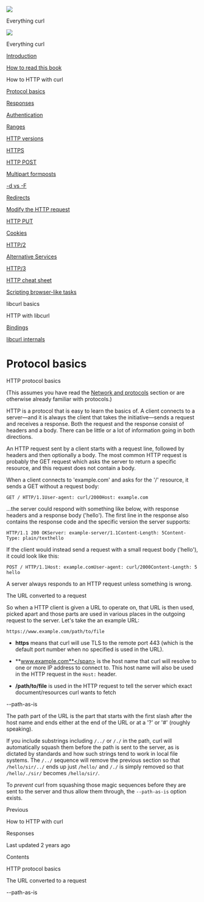 <a href="../index.html" class="link-a079aa82--primary-53a25e66--logoLink-10d08504"></a>

<img src="https://gblobscdn.gitbook.com/orgs%2F-LxuH0qSm4xO9nWfEBlB%2Favatar.png?alt=media" class="image-67b14f24--avatar-1c1d03ec" />

<span class="text-4505230f--UIH400-4e41e82a--textContentFamily-49a318e1--spaceNameText-677c2969">Everything curl</span>

<a href="../index.html" class="link-a079aa82--primary-53a25e66--logoLink-10d08504"></a>

<img src="https://gblobscdn.gitbook.com/orgs%2F-LxuH0qSm4xO9nWfEBlB%2Favatar.png?alt=media" class="image-67b14f24--avatar-1c1d03ec" />

<span class="text-4505230f--UIH400-4e41e82a--textContentFamily-49a318e1--spaceNameText-677c2969">Everything curl</span>

<a href="../index.html" class="navButton-94f2579c--navButtonClickable-161b88ca"><span class="text-4505230f--UIH300-2063425d--textContentFamily-49a318e1--navButtonLabel-14a4968f">Introduction</span></a>

<a href="../how-to-read.html" class="navButton-94f2579c--navButtonClickable-161b88ca"><span class="text-4505230f--UIH300-2063425d--textContentFamily-49a318e1--navButtonLabel-14a4968f">How to read this book</span></a>





<span class="text-4505230f--UIH300-2063425d--textContentFamily-49a318e1--navButtonLabel-14a4968f">How to HTTP with curl</span>

<a href="basics.html" class="navButton-94f2579c--pageItemWithChildrenNested-2c5d8183--navButtonClickable-161b88ca--navButtonOpened-6a88552e"><span class="text-4505230f--UIH300-2063425d--textContentFamily-49a318e1--navButtonLabel-14a4968f">Protocol basics</span></a>

<a href="response.html" class="navButton-94f2579c--pageItemWithChildrenNested-2c5d8183--navButtonClickable-161b88ca"><span class="text-4505230f--UIH300-2063425d--textContentFamily-49a318e1--navButtonLabel-14a4968f">Responses</span></a>

<a href="auth.html" class="navButton-94f2579c--pageItemWithChildrenNested-2c5d8183--navButtonClickable-161b88ca"><span class="text-4505230f--UIH300-2063425d--textContentFamily-49a318e1--navButtonLabel-14a4968f">Authentication</span></a>

<a href="ranges.html" class="navButton-94f2579c--pageItemWithChildrenNested-2c5d8183--navButtonClickable-161b88ca"><span class="text-4505230f--UIH300-2063425d--textContentFamily-49a318e1--navButtonLabel-14a4968f">Ranges</span></a>

<a href="versions.html" class="navButton-94f2579c--pageItemWithChildrenNested-2c5d8183--navButtonClickable-161b88ca"><span class="text-4505230f--UIH300-2063425d--textContentFamily-49a318e1--navButtonLabel-14a4968f">HTTP versions</span></a>

<a href="https.html" class="navButton-94f2579c--pageItemWithChildrenNested-2c5d8183--navButtonClickable-161b88ca"><span class="text-4505230f--UIH300-2063425d--textContentFamily-49a318e1--navButtonLabel-14a4968f">HTTPS</span></a>

<a href="post.html" class="navButton-94f2579c--pageItemWithChildrenNested-2c5d8183--navButtonClickable-161b88ca"><span class="text-4505230f--UIH300-2063425d--textContentFamily-49a318e1--navButtonLabel-14a4968f">HTTP POST</span></a>

<a href="multipart.html" class="navButton-94f2579c--pageItemWithChildrenNested-2c5d8183--navButtonClickable-161b88ca"><span class="text-4505230f--UIH300-2063425d--textContentFamily-49a318e1--navButtonLabel-14a4968f">Multipart formposts</span></a>

<a href="postvspost.html" class="navButton-94f2579c--pageItemWithChildrenNested-2c5d8183--navButtonClickable-161b88ca"><span class="text-4505230f--UIH300-2063425d--textContentFamily-49a318e1--navButtonLabel-14a4968f">-d vs -F</span></a>

<a href="redirects.html" class="navButton-94f2579c--pageItemWithChildrenNested-2c5d8183--navButtonClickable-161b88ca"><span class="text-4505230f--UIH300-2063425d--textContentFamily-49a318e1--navButtonLabel-14a4968f">Redirects</span></a>

<a href="requests.html" class="navButton-94f2579c--pageItemWithChildrenNested-2c5d8183--navButtonClickable-161b88ca"><span class="text-4505230f--UIH300-2063425d--textContentFamily-49a318e1--navButtonLabel-14a4968f">Modify the HTTP request</span></a>

<a href="put.html" class="navButton-94f2579c--pageItemWithChildrenNested-2c5d8183--navButtonClickable-161b88ca"><span class="text-4505230f--UIH300-2063425d--textContentFamily-49a318e1--navButtonLabel-14a4968f">HTTP PUT</span></a>

<a href="cookies.html" class="navButton-94f2579c--pageItemWithChildrenNested-2c5d8183--navButtonClickable-161b88ca"><span class="text-4505230f--UIH300-2063425d--textContentFamily-49a318e1--navButtonLabel-14a4968f">Cookies</span></a>

<a href="http2.html" class="navButton-94f2579c--pageItemWithChildrenNested-2c5d8183--navButtonClickable-161b88ca"><span class="text-4505230f--UIH300-2063425d--textContentFamily-49a318e1--navButtonLabel-14a4968f">HTTP/2</span></a>

<a href="altsvc.html" class="navButton-94f2579c--pageItemWithChildrenNested-2c5d8183--navButtonClickable-161b88ca"><span class="text-4505230f--UIH300-2063425d--textContentFamily-49a318e1--navButtonLabel-14a4968f">Alternative Services</span></a>

<a href="http3.html" class="navButton-94f2579c--pageItemWithChildrenNested-2c5d8183--navButtonClickable-161b88ca"><span class="text-4505230f--UIH300-2063425d--textContentFamily-49a318e1--navButtonLabel-14a4968f">HTTP/3</span></a>

<a href="cheatsheet.html" class="navButton-94f2579c--pageItemWithChildrenNested-2c5d8183--navButtonClickable-161b88ca"><span class="text-4505230f--UIH300-2063425d--textContentFamily-49a318e1--navButtonLabel-14a4968f">HTTP cheat sheet</span></a>

<a href="browserlike.html" class="navButton-94f2579c--pageItemWithChildrenNested-2c5d8183--navButtonClickable-161b88ca"><span class="text-4505230f--UIH300-2063425d--textContentFamily-49a318e1--navButtonLabel-14a4968f">Scripting browser-like tasks</span></a>

<span class="text-4505230f--UIH300-2063425d--textContentFamily-49a318e1--navButtonLabel-14a4968f">libcurl basics</span>

<span class="text-4505230f--UIH300-2063425d--textContentFamily-49a318e1--navButtonLabel-14a4968f">HTTP with libcurl</span>

<a href="../bindings.html" class="navButton-94f2579c--navButtonClickable-161b88ca"><span class="text-4505230f--UIH300-2063425d--textContentFamily-49a318e1--navButtonLabel-14a4968f">Bindings</span></a>

<a href="../internals.html" class="navButton-94f2579c--navButtonClickable-161b88ca"><span class="text-4505230f--UIH300-2063425d--textContentFamily-49a318e1--navButtonLabel-14a4968f">libcurl internals</span></a>

<a href="../bookindex.html" class="navButton-94f2579c--navButtonClickable-161b88ca"><span class="text-4505230f--UIH300-2063425d--textContentFamily-49a318e1--navButtonLabel-14a4968f"></span></a>





# <span class="text-4505230f--DisplayH900-bfb998fa--textContentFamily-49a318e1">Protocol basics</span>

<span class="text-4505230f--UIH300-2063425d--textUIFamily-5ebd8e40--text-8ee2c8b2"></span>

<span class="text-4505230f--UIH300-2063425d--textUIFamily-5ebd8e40--text-8ee2c8b2"></span>

<span class="text-4505230f--HeadingH700-04e1a2a3--textContentFamily-49a318e1"><span data-key="8c84c4aba5c64036a18c816f08b8e1fe"><span data-offset-key="8c84c4aba5c64036a18c816f08b8e1fe:0">HTTP protocol basics</span></span></span>

<span class="text-4505230f--TextH400-3033861f--textContentFamily-49a318e1"><span data-key="6c0bc23a1b594188a6ddf82ad941a393"><span data-offset-key="6c0bc23a1b594188a6ddf82ad941a393:0">(This assumes you have read the </span></span><a href="../protocols.html" class="link-a079aa82--primary-53a25e66--link-faf6c434"><span data-key="6f2093ac30b3449e8b4e7a4e7819e71f"><span data-offset-key="6f2093ac30b3449e8b4e7a4e7819e71f:0">Network and protocols</span></span></a><span data-key="37826f5ccabe446aab9cccf040086ff0"><span data-offset-key="37826f5ccabe446aab9cccf040086ff0:0"> section or are otherwise already familiar with protocols.)</span></span></span>

<span class="text-4505230f--TextH400-3033861f--textContentFamily-49a318e1"><span data-key="da123fd8753a4c4b95eb7cd0bebe3cd3"><span data-offset-key="da123fd8753a4c4b95eb7cd0bebe3cd3:0">HTTP is a protocol that is easy to learn the basics of. A client connects to a server—and it is always the client that takes the initiative—sends a request and receives a response. Both the request and the response consist of headers and a body. There can be little or a lot of information going in both directions.</span></span></span>

<span class="text-4505230f--TextH400-3033861f--textContentFamily-49a318e1"><span data-key="2b69656de6e5432b9034d806360c95b2"><span data-offset-key="2b69656de6e5432b9034d806360c95b2:0">An HTTP request sent by a client starts with a request line, followed by headers and then optionally a body. The most common HTTP request is probably the GET request which asks the server to return a specific resource, and this request does not contain a body.</span></span></span>

<span class="text-4505230f--TextH400-3033861f--textContentFamily-49a318e1"><span data-key="b487d782b5e14f62bf062d09a3dc2133"><span data-offset-key="b487d782b5e14f62bf062d09a3dc2133:0">When a client connects to 'example.com' and asks for the '/' resource, it sends a GET without a request body:</span></span></span>

    GET / HTTP/1.1User-agent: curl/2000Host: example.com

<span class="text-4505230f--TextH400-3033861f--textContentFamily-49a318e1"><span data-key="371f137681604b9dbad3344460dc8128"><span data-offset-key="371f137681604b9dbad3344460dc8128:0">…the server could respond with something like below, with response headers and a response body ('hello'). The first line in the response also contains the response code and the specific version the server supports:</span></span></span>

    HTTP/1.1 200 OKServer: example-server/1.1Content-Length: 5Content-Type: plain/text​hello

<span class="text-4505230f--TextH400-3033861f--textContentFamily-49a318e1"><span data-key="a346604907734c0b8fdca6510a58bf65"><span data-offset-key="a346604907734c0b8fdca6510a58bf65:0">If the client would instead send a request with a small request body ('hello'), it could look like this:</span></span></span>

    POST / HTTP/1.1Host: example.comUser-agent: curl/2000Content-Length: 5​hello

<span class="text-4505230f--TextH400-3033861f--textContentFamily-49a318e1"><span data-key="3f73fd01bb3a4c0e89840741b96dbd1d"><span data-offset-key="3f73fd01bb3a4c0e89840741b96dbd1d:0">A server always responds to an HTTP request unless something is wrong.</span></span></span>

<span class="text-4505230f--HeadingH700-04e1a2a3--textContentFamily-49a318e1"><span data-key="5ec774a2866141b9a9b3cdcd7772a45b"><span data-offset-key="5ec774a2866141b9a9b3cdcd7772a45b:0">The URL converted to a request</span></span></span>

<span class="text-4505230f--TextH400-3033861f--textContentFamily-49a318e1"><span data-key="a10868c3323f4a368a5ff5bbed97ed7b"><span data-offset-key="a10868c3323f4a368a5ff5bbed97ed7b:0">So when a HTTP client is given a URL to operate on, that URL is then used, picked apart and those parts are used in various places in the outgoing request to the server. Let's take the an example URL:</span></span></span>

    https://www.example.com/path/to/file

- <span class="text-4505230f--TextH400-3033861f--textContentFamily-49a318e1"><span data-key="382abac5ba6a4e5180d41c9d8313d198"><span data-offset-key="382abac5ba6a4e5180d41c9d8313d198:0">**https**</span><span data-offset-key="382abac5ba6a4e5180d41c9d8313d198:1"> means that curl will use TLS to the remote port 443 (which is the default port number when no specified is used in the URL).</span></span></span>

- <span class="text-4505230f--TextH400-3033861f--textContentFamily-49a318e1"><span data-key="f7b3eda9949947d98f5cb329584a5995"><span data-offset-key="f7b3eda9949947d98f5cb329584a5995:0">**www.example.com**</span><span data-offset-key="f7b3eda9949947d98f5cb329584a5995:1"> is the host name that curl will resolve to one or more IP address to connect to. This host name will also be used in the HTTP request in the </span><span data-offset-key="f7b3eda9949947d98f5cb329584a5995:2">`Host:`</span><span data-offset-key="f7b3eda9949947d98f5cb329584a5995:3"> header.</span></span></span>

- <span class="text-4505230f--TextH400-3033861f--textContentFamily-49a318e1"><span data-key="c27068fc98764a5da325cad708d92632"><span data-offset-key="c27068fc98764a5da325cad708d92632:0">**/path/to/file**</span><span data-offset-key="c27068fc98764a5da325cad708d92632:1"> is used in the HTTP request to tell the server which exact document/resources curl wants to fetch</span></span></span>

<span class="text-4505230f--HeadingH700-04e1a2a3--textContentFamily-49a318e1"><span data-key="1385b8df0f394152afd880a5f1ea4983"><span data-offset-key="1385b8df0f394152afd880a5f1ea4983:0">--path-as-is</span></span></span>

<span class="text-4505230f--TextH400-3033861f--textContentFamily-49a318e1"><span data-key="8b4fa36cd7104bbea2c80433c555dc23"><span data-offset-key="8b4fa36cd7104bbea2c80433c555dc23:0">The path part of the URL is the part that starts with the first slash after the host name and ends either at the end of the URL or at a '?' or '\#' (roughly speaking).</span></span></span>

<span class="text-4505230f--TextH400-3033861f--textContentFamily-49a318e1"><span data-key="7d1e2c96078b4fc7bebdb929f069377d"><span data-offset-key="7d1e2c96078b4fc7bebdb929f069377d:0">If you include substrings including </span><span data-offset-key="7d1e2c96078b4fc7bebdb929f069377d:1">`/../`</span><span data-offset-key="7d1e2c96078b4fc7bebdb929f069377d:2"> or </span><span data-offset-key="7d1e2c96078b4fc7bebdb929f069377d:3">`/./`</span><span data-offset-key="7d1e2c96078b4fc7bebdb929f069377d:4"> in the path, curl will automatically squash them before the path is sent to the server, as is dictated by standards and how such strings tend to work in local file systems. The </span><span data-offset-key="7d1e2c96078b4fc7bebdb929f069377d:5">`/../`</span><span data-offset-key="7d1e2c96078b4fc7bebdb929f069377d:6"> sequence will remove the previous section so that </span><span data-offset-key="7d1e2c96078b4fc7bebdb929f069377d:7">`/hello/sir/../`</span><span data-offset-key="7d1e2c96078b4fc7bebdb929f069377d:8"> ends up just </span><span data-offset-key="7d1e2c96078b4fc7bebdb929f069377d:9">`/hello/`</span><span data-offset-key="7d1e2c96078b4fc7bebdb929f069377d:10"> and </span><span data-offset-key="7d1e2c96078b4fc7bebdb929f069377d:11">`/./`</span><span data-offset-key="7d1e2c96078b4fc7bebdb929f069377d:12"> is simply removed so that </span><span data-offset-key="7d1e2c96078b4fc7bebdb929f069377d:13">`/hello/./sir/`</span><span data-offset-key="7d1e2c96078b4fc7bebdb929f069377d:14"> becomes </span><span data-offset-key="7d1e2c96078b4fc7bebdb929f069377d:15">`/hello/sir/`</span><span data-offset-key="7d1e2c96078b4fc7bebdb929f069377d:16">.</span></span></span>

<span class="text-4505230f--TextH400-3033861f--textContentFamily-49a318e1"><span data-key="e3ac80f81ec941fabecab257377c4fc9"><span data-offset-key="e3ac80f81ec941fabecab257377c4fc9:0">To </span><span data-offset-key="e3ac80f81ec941fabecab257377c4fc9:1">_prevent_</span><span data-offset-key="e3ac80f81ec941fabecab257377c4fc9:2"> curl from squashing those magic sequences before they are sent to the server and thus allow them through, the </span><span data-offset-key="e3ac80f81ec941fabecab257377c4fc9:3">`--path-as-is`</span><span data-offset-key="e3ac80f81ec941fabecab257377c4fc9:4"> option exists.</span></span></span>

<a href="../http.html" class="reset-3c756112--card-6570f064--whiteCard-fff091a4--cardPrevious-56a5e674"></a>

<span class="text-4505230f--TextH200-a3425406--textContentFamily-49a318e1">Previous</span>

<span class="text-4505230f--UIH400-4e41e82a--textContentFamily-49a318e1">How to HTTP with curl</span>

<a href="response.html" class="reset-3c756112--card-6570f064--whiteCard-fff091a4--cardNext-19241c42"></a>


<span class="text-4505230f--UIH400-4e41e82a--textContentFamily-49a318e1">Responses</span>



<span class="text-4505230f--TextH200-a3425406--textContentFamily-49a318e1">Last updated 2 years ago</span>



<span class="text-4505230f--InfoH100-1e92e1d1--textContentFamily-49a318e1">Contents</span>

<a href="basics.html#http-protocol-basics" class="reset-3c756112--menuItem-aa02f6ec--menuItemLight-757d5235--menuItemInline-173bdf97--pageTocItem-f4427024"></a>

<span class="text-4505230f--UIH300-2063425d--textContentFamily-49a318e1"><span class="text-4505230f--UIH200-50ead35f--textContentFamily-49a318e1">HTTP protocol basics</span></span>

<a href="basics.html#the-url-converted-to-a-request" class="reset-3c756112--menuItem-aa02f6ec--menuItemLight-757d5235--menuItemInline-173bdf97--pageTocItem-f4427024"></a>

<span class="text-4505230f--UIH300-2063425d--textContentFamily-49a318e1"><span class="text-4505230f--UIH200-50ead35f--textContentFamily-49a318e1">The URL converted to a request</span></span>

<a href="basics.html#path-as-is" class="reset-3c756112--menuItem-aa02f6ec--menuItemLight-757d5235--menuItemInline-173bdf97--pageTocItem-f4427024"></a>

<span class="text-4505230f--UIH300-2063425d--textContentFamily-49a318e1"><span class="text-4505230f--UIH200-50ead35f--textContentFamily-49a318e1">--path-as-is</span></span>
